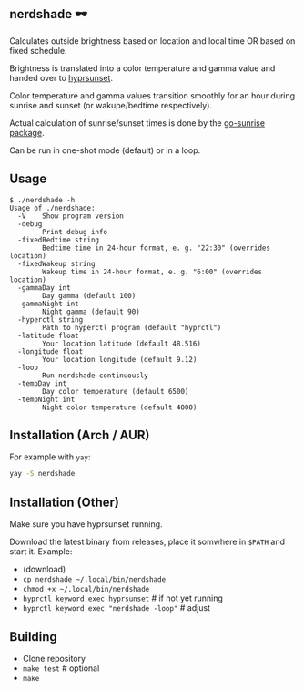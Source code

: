 ## nerdshade 🕶

Calculates outside brightness based on location and local time OR based on
fixed schedule.

Brightness is translated into a color temperature and gamma value and handed
over to [hyprsunset](https://github.com/hyprwm/hyprsunset).

Color temperature and gamma values transition smoothly for an hour during sunrise and
sunset (or wakupe/bedtime respectively).

Actual calculation of sunrise/sunset times is done by the [go-sunrise package](https://github.com/nathan-osman/go-sunrise).

Can be run in one-shot mode (default) or in a loop.

## Usage

```
$ ./nerdshade -h
Usage of ./nerdshade:
  -V    Show program version
  -debug
        Print debug info
  -fixedBedtime string
        Bedtime time in 24-hour format, e. g. "22:30" (overrides location)
  -fixedWakeup string
        Wakeup time in 24-hour format, e. g. "6:00" (overrides location)
  -gammaDay int
        Day gamma (default 100)
  -gammaNight int
        Night gamma (default 90)
  -hyperctl string
        Path to hyperctl program (default "hyprctl")
  -latitude float
        Your location latitude (default 48.516)
  -longitude float
        Your location longitude (default 9.12)
  -loop
        Run nerdshade continuously
  -tempDay int
        Day color temperature (default 6500)
  -tempNight int
        Night color temperature (default 4000)
```

## Installation (Arch / AUR)

For example with `yay`:

```sh
yay -S nerdshade
```

## Installation (Other)

Make sure you have hyprsunset running.

Download the latest binary from releases, place it somwhere in `$PATH` and start it. Example:

- (download)
- `cp nerdshade ~/.local/bin/nerdshade`
- `chmod +x ~/.local/bin/nerdshade`
- `hyprctl keyword exec hyprsunset`    # if not yet running
- `hyprctl keyword exec "nerdshade -loop"` # adjust

## Building

- Clone repository
- `make test` # optional
- `make`
